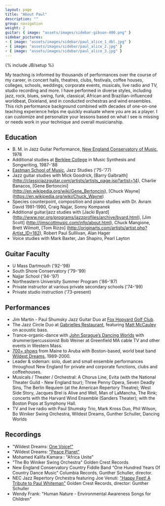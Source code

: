 ```yaml
---
layout: page
title: "About Paul"
description: ""
group: navigation
weight: 2
guitar: { image: "assets/images/sidebar-gibson-400.png" }
sidebar_pictures:
- { image: "assets/images/sidebar/paul_alice_1_dbl.jpg" } 
- { image: "assets/images/sidebar/paul_alice_2.jpg" }
- { image: "assets/images/sidebar/paul_alice_3.jpg" }
---
```

{% include JB/setup %}


My teaching is informed by thousands of performances over the course of my career, in concert halls, theatres, clubs, festivals, coffee houses, colleges, schools, weddings, corporate events, musicals, live radio and TV, studio recording and more. I have performed in diverse styles, including jazz, rock, blues, swing, funk, classical, African and Brazilian-influenced worldbeat, Dixieland, and in conducted orchestras and wind ensembles. This rich performance background combined with decades of one-on-one teaching experience helps me quickly evaluate where you are as a player. I can customize and personalize your lessons based on what I see is missing or needs work in your technique and overall musicianship.


## Education

*   B. M. in Jazz Guitar Performance, [New England Conservatory of Music](http://necmusic.edu/), 1978
*   Additional studies at [Berklee College](http://www.berklee.edu) in Music Synthesis and Songwriting, 1987-'88
*   [Eastman School of Music](http://www.rochester.edu/Eastman/), Jazz Studies ('75-'77)
*   Jazz guitar studies with Mick Goodrick, [Barry Galbraith] (http://classicjazzguitar.com/artists/artists_page.jsp?artist=14), Charlie Banacos, [Gene Bertoncini] (http://en.wikipedia.org/wiki/Gene_Bertoncini), [Chuck Wayne] (https://en.wikipedia.org/wiki/Chuck_Wayne)
*   Species counterpoint, composition and piano studies with Dr. Avram David 1981-1990, Craig Najjar, Sonny Kompanek
*   Additional guitar/jazz studies with [Jacki Byard] (http://www.npr.org/programs/jazzprofiles/archive/byard.html), [Jim Scott] (http://jimscottmusic.com/info/about.html), Chuck Mangione, Brett Wilmott, [Tom Rizzo] (http://originarts.com/artists/artist.php?Artist_ID=182), Robert Paul Sulllivan, Alan Hager
*   Voice studies with Mark Baxter, Jan Shapiro, Pearl Layton
 
## Guitar Faculty

*   U Mass Dartmouth ('92-'98)
*   South Shore Conservatory ('79-'99)
*   Najjar School ('94-'97)
*   Northeastern University Summer Program ('86-'87)
*   Private instructor at various private secondary schools ('74-'99)
*   Private studio instruction ('73-present)

## Performances

* Jim Martin - Paul Shumsky Jazz Guitar Duo at [Fox Hopyard Golf Club](http://otrrestaurant.com/).
* The Jazz Circle Duo at [Gabrielles Restaurant](http://www.gabrielles.net/), featuring [Matt McCauley](http://www.jazzcircle.com/) on acoustic bass.
* Trance-organic-dance with [John Sprague’s Dancing Worlds](http://www.sunyataproductions.com/) with drummer/percussionist Bob Weiner at Greenfield MA cable TV and other events in Western Mass.
* [700+ shows](http://www.wildestdreams.com/pages/appear_hist.html) from Maine to Aruba with Boston-based, world beat band [Wildest Dreams](http://www.wildestdreams.com/), 1989-2000.
* Leader & sideman: solo, duet and small ensemble performances throughout New England for private and corporate functions, clubs and coffeehouses.
* Musicals / Theater / Orchestral: A Chorus Line, Evita (with the National Theater Guild - New England tour); Three Penny Opera, Seven Deadly Sins, The Berlin Requiem (at the American Repertory Theatre); West Side Story, Jacques Brel is Alive and Well, Man of LaMancha, The Rink; concerts with the Harvard Wind Ensemble (Sanders Theater); with the Boston Pops at Symphony Hall.
* TV and live radio with  Paul Shumsky Trio, Mark Kross Duo, Phil Wilson, Bo Winiker Swing Orchestra, Wildest Dreams, Gunther Schuller, Dancing Worlds

## Recordings

*   "Wildest Dreams: [One Voice!"](http://www.wildestdreams.com/pages/stuff.html)
*   "Wildest Dreams: ["Peace Planet" ](http://www.wildestdreams.com/pages/stuff.html)
*   Mohamed Kalifa Kamara : "Africa Unite"
*   "The Bo Winiker Swing Orchestra" Golden Crest Records
*   New England Conservatory Country Fiddle Band “One Hundred Years Of Country Dance Music” Columbia Records, Gunther Schuller, director.
* NEC Jazz Repertory Orchestra featuring Joe Venuti: ["Happy Feet! A Tribute to Paul Whiteman"](http://www.cduniverse.com/productinfo.asp?pid=6140838&amp;style=music&amp;frm=lk_jzmtz&quot;) Golden Crest Records, director: Gunther Schuller
*   Wendy Frank: "Human Nature - Environmental Awareness Songs for Children"


